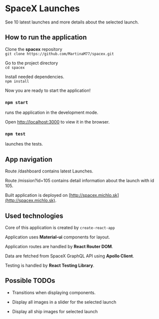 # SpaceX Launches
See 10 latest launches and more details about the selected launch.

## How to run the application

Clone the **spacex** repository \
`git clone https://github.com/MartinaM77/spacex.git`

Go to the project directory \
`cd spacex`

Install needed dependencies.\
`npm install`

Now you are ready to start the application!

### `npm start`
runs the application in the development mode.

Open [http://localhost:3000](http://localhost:3000) to view it in the browser.

### `npm test`
launches the tests.

## App navigation
Route /dashboard contains latest Launches.

Route /mission?id=105 contains detail information about the launch with id 105.

Built application is deployed on [http://spacex.michlo.sk](http://spacex.michlo.sk).

## Used technologies

Core of this application is created by `create-react-app`

Application uses **Material-ui** components for layout.

Application routes are handled by **React Router DOM**.

Data are fetched from SpaceX GraphQL API using **Apollo Client**.

Testing is handled by **React Testing Library**.

## Possible TODOs

* Transitions when displaying components.

* Display all images in a slider for the selected launch

* Display all ship images for selected launch

